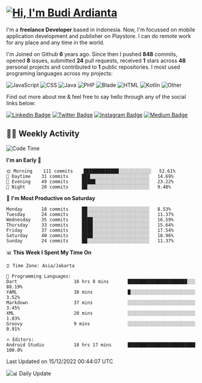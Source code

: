 # [![Hi, I'm Budi Ardianta](https://readme-typing-svg.herokuapp.com?size=24&vCenter=true&lines=%F0%9F%91%8B+Hi%2C+I'm+Budi+Ardianta+;%F0%9F%92%BB+Android+And+Web+Developer+)](https://git.io/typing-svg)

I'm a **freelance Developer** based in indonesia. Now, I'm focussed on mobile application development and publisher on Playstore. I can do remote work for any place and any time in the world.

I'm Joined on Github **6** years ago. Since then I pushed **848** commits, opened **8** issues, submitted **24** pull requests, received **1** stars across **48** personal projects and contributed to **1** public repositories.
I most used programing languages across my projects:

![JavaScript](https://img.shields.io/badge/-JavaScript-%23f1e05a?style=flat&logo=JavaScript&logoColor=white)
![CSS](https://img.shields.io/badge/-CSS-%23563d7c?style=flat&logo=CSS&logoColor=white)
![Java](https://img.shields.io/badge/-Java-%23b07219?style=flat&logo=Java&logoColor=white)
![PHP](https://img.shields.io/badge/-PHP-%234F5D95?style=flat&logo=PHP&logoColor=white)
![Blade](https://img.shields.io/badge/-Blade-%23f7523f?style=flat&logo=Blade&logoColor=white)
![HTML](https://img.shields.io/badge/-HTML-%23e34c26?style=flat&logo=HTML&logoColor=white)
![Kotlin](https://img.shields.io/badge/-Kotlin-%23A97BFF?style=flat&logo=Kotlin&logoColor=white)
![Other](https://img.shields.io/badge/-Other-%23ededed?style=flat&logo=Other&logoColor=white)

Find out more about me & feel free to say hello through any of the social links below:

[![Linkedin Badge](https://img.shields.io/badge/-budiardianata-blue?style=flat&logo=Linkedin&logoColor=white&link=https://www.linkedin.com/in/budiardianata/)](https://www.linkedin.com/in/budiardianata/)
[![Twitter Badge](https://img.shields.io/badge/-budiardianata-%231DA1F2.svg?style=flat&logo=twitter&logoColor=white&link=https://www.twitter.com/budiardianata)](https://www.linkedin.com/in/budiardianata/)
[![Instagram Badge](https://img.shields.io/badge/-budiardianata-purple?style=flat&logo=instagram&logoColor=white&link=https://instagram.com/budiardianata/)](https://instagram.com/budiardianata)
[![Medium Badge](https://img.shields.io/badge/-@budiardianata-%2312100E.svg?style=flat&logo=Medium&logoColor=white&link=https://medium.com/@budiardianata/)](https://medium.com/@budiardianata)

## 👨‍💻 Weekly Activity
<!--START_SECTION:waka-->
![Code Time](http://img.shields.io/badge/Code%20Time-1%2C264%20hrs%2039%20mins-blue)

**I'm an Early 🐤** 

```text
🌞 Morning    111 commits    █████████████░░░░░░░░░░░░   52.61% 
🌆 Daytime    31 commits     ███░░░░░░░░░░░░░░░░░░░░░░   14.69% 
🌃 Evening    49 commits     █████░░░░░░░░░░░░░░░░░░░░   23.22% 
🌙 Night      20 commits     ██░░░░░░░░░░░░░░░░░░░░░░░   9.48%

```
📅 **I'm Most Productive on Saturday** 

```text
Monday       18 commits     ██░░░░░░░░░░░░░░░░░░░░░░░   8.53% 
Tuesday      24 commits     ██░░░░░░░░░░░░░░░░░░░░░░░   11.37% 
Wednesday    35 commits     ████░░░░░░░░░░░░░░░░░░░░░   16.59% 
Thursday     33 commits     ████░░░░░░░░░░░░░░░░░░░░░   15.64% 
Friday       37 commits     ████░░░░░░░░░░░░░░░░░░░░░   17.54% 
Saturday     40 commits     ████░░░░░░░░░░░░░░░░░░░░░   18.96% 
Sunday       24 commits     ██░░░░░░░░░░░░░░░░░░░░░░░   11.37%

```


📊 **This Week I Spent My Time On** 

```text
⌚︎ Time Zone: Asia/Jakarta

💬 Programming Languages: 
Dart                     16 hrs 8 mins       ██████████████████████░░░   88.19% 
YAML                     38 mins             █░░░░░░░░░░░░░░░░░░░░░░░░   3.52% 
Markdown                 37 mins             ░░░░░░░░░░░░░░░░░░░░░░░░░   3.45% 
XML                      20 mins             ░░░░░░░░░░░░░░░░░░░░░░░░░   1.83% 
Groovy                   9 mins              ░░░░░░░░░░░░░░░░░░░░░░░░░   0.91%

🔥 Editors: 
Android Studio           18 hrs 17 mins      █████████████████████████   100.0%

```


 Last Updated on 15/12/2022 00:44:07 UTC
<!--END_SECTION:waka-->

![📊 Daily Update](https://github.com/budiardianata/budiardianata/actions/workflows/update-activity.yml/badge.svg)
